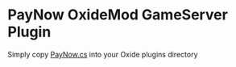 # PayNow OxideMod GameServer Plugin
Simply copy [PayNow.cs](https://github.com/PayNow-Services/PayNow.GameServers.Plugins.OxideMod/raw/main/src/PayNow.GameServers.Plugins.OxideMod/PayNow.cs) into your Oxide plugins directory